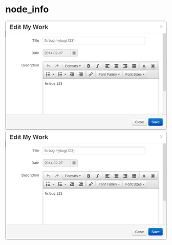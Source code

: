 node_info
=========
![Test image](https://github.com/xianwang87/node_info/blob/master/docs/screenshots/mywork-edit.png)
![Test image 2](./docs/screenshots/mywork-edit.png)